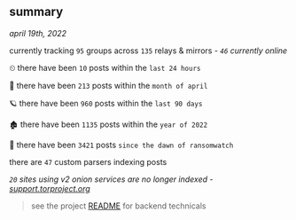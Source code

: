 
## summary
_april 19th, 2022_

currently tracking `95` groups across `135` relays & mirrors - _`46` currently online_

⏲ there have been `10` posts within the `last 24 hours`

🦈 there have been `213` posts within the `month of april`

🪐 there have been `960` posts within the `last 90 days`

🏚 there have been `1135` posts within the `year of 2022`

🦕 there have been `3421` posts `since the dawn of ransomwatch`

there are `47` custom parsers indexing posts

_`20` sites using v2 onion services are no longer indexed - [support.torproject.org](https://support.torproject.org/onionservices/v2-deprecation/)_

> see the project [README](https://github.com/thetanz/ransomwatch#ransomwatch--) for backend technicals
